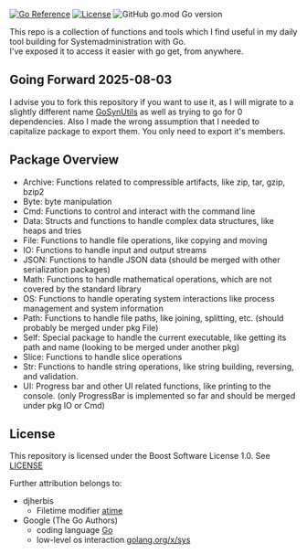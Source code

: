 [![Go Reference](https://pkg.go.dev/badge/github.com/Synertry/GoSysUtils.svg)](https://pkg.go.dev/github.com/Synertry/GoSysUtils)
[![License](https://img.shields.io/badge/License-Boost_1.0-lightblue.svg)](https://www.boost.org/LICENSE_1_0.txt)
![GitHub go.mod Go version](https://img.shields.io/github/go-mod/go-version/Synertry/GoSysUtils?logo=Go)

This repo is a collection of functions and tools which I find useful in my daily tool building for Systemadministration with Go.
<br>
I've exposed it to access it easier with go get, from anywhere.

## Going Forward 2025-08-03

I advise you to fork this repository if you want to use it,
as I will migrate to a slightly different name [GoSynUtils](https://github.com/Synertry/GoSynUtils) as well as trying to go for 0 dependencies.
Also I made the wrong assumption that I needed to capitalize package to export them. You only need to export it's members.

## Package Overview

- Archive: Functions related to compressible artifacts, like zip, tar, gzip, bzip2
- Byte: byte manipulation
- Cmd: Functions to control and interact with the command line
- Data: Structs and functions to handle complex data structures, like heaps and tries
- File: Functions to handle file operations, like copying and moving
- IO: Functions to handle input and output streams
- JSON: Functions to handle JSON data (should be merged with other serialization packages)
- Math: Functions to handle mathematical operations, which are not covered by the standard library
- OS: Functions to handle operating system interactions like process management and system information
- Path: Functions to handle file paths, like joining, splitting, etc. (should probably be merged under pkg File)
- Self: Special package to handle the current executable, like getting its path and name (looking to be merged under another pkg)
- Slice: Functions to handle slice operations
- Str: Functions to handle string operations, like string building, reversing, and validation.
- UI: Progress bar and other UI related functions, like printing to the console. (only ProgressBar is implemented so far and should be merged under pkg IO or Cmd)

## License

This repository is licensed under the Boost Software License 1.0. See [LICENSE](https://github.com/Synertry/GoSysUtils/blob/main/LICENSE)

Further attribution belongs to:

- djherbis
  - Filetime modifier [atime](https://github.com/djherbis/atime)
- Google (The Go Authors)
  - coding language [Go](https://go.dev/)
  - low-level os interaction [golang.org/x/sys](https://cs.opensource.google/go/x/sys)
